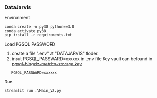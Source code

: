 ### DataJarvis

Environment

```
conda create -n py38 python==3.8
conda activate py38
pip install -r requirements.txt
```

Load PGSQL PASSWORD

1. create a file ".env" at "DATAJARVIS" floder.
2. input PGSQL_PASSWARD=xxxxxx in .env file
Key vault can befound in [pgsql-bingviz-metrics-storage key](https://ms.portal.azure.com/?l=en.en-us#view/Microsoft_Azure_KeyVault/ListObjectVersionsRBACBlade/~/overview/objectType/secrets/objectId/https%3A%2F%2Fbv-core-development.vault.azure.net%2Fsecrets%2Fpgsql-bingviz-metrics-storage/vaultResourceUri/%2Fsubscriptions%2F700e6ae5-eded-4e62-b94f-0d68f0fc591c%2FresourceGroups%2FDev-BingViz-KeyVaults%2Fproviders%2FMicrosoft.KeyVault%2Fvaults%2FBV-Core-Development/vaultId/%2Fsubscriptions%2F700e6ae5-eded-4e62-b94f-0d68f0fc591c%2FresourceGroups%2FDev-BingViz-KeyVaults%2Fproviders%2FMicrosoft.KeyVault%2Fvaults%2FBV-Core-Development)
```
   PGSQL_PASSWARD=xxxxxx
   ```

Run

```python
streamlit run .\Main_V2.py
```
